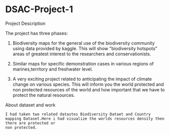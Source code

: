 # DSAC-Project-1
Project Description

The project has three phases:

 1. Biodiversity maps for the general use of the biodiversity community using data provided by kaggle. This will show "biodiversity hotspots" areas of greatest             interest to the researchers and conservationists.

 2. Similar maps for specific demonstration cases in various regions of marines,territory and freshwater level.

 3. A very exciting project related to anticipating the impact of climate change on various species. This will inform you the world protected and non protected             resources of the world and how important that we have to protect the natural resources.

About dataset and work

    I had taken two related datastes Biodiversity Dataet and Country mapping Dataset.Here i had visualize the worlds resources density then there are protected or 
    non protected.



















